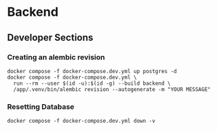 # Backend

## Developer Sections

### Creating an alembic revision

```shell
docker compose -f docker-compose.dev.yml up postgres -d
docker compose -f docker-compose.dev.yml \
  run --rm --user $(id -u):$(id -g) --build backend \
  /app/.venv/bin/alembic revision --autogenerate -m "YOUR MESSAGE"
```

### Resetting Database

```shell
docker compose -f docker-compose.dev.yml down -v
```
